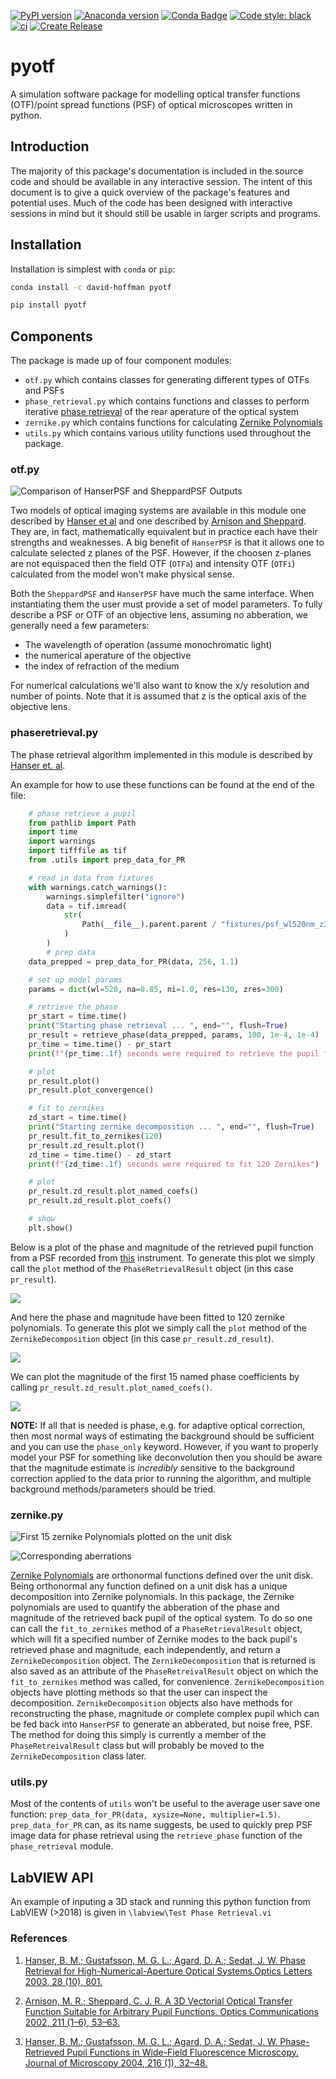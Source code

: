 [![PyPI version](https://badge.fury.io/py/pyotf.svg)](https://badge.fury.io/py/pyotf)
[![Anaconda version](https://anaconda.org/david-hoffman/pyotf/badges/downloads.svg)](https://anaconda.org/david-hoffman/pyotf)
[![Conda Badge](https://anaconda.org/david-hoffman/pyotf/badges/installer/conda.svg)](https://anaconda.org/david-hoffman/pyotf)
[![Code style: black](https://img.shields.io/badge/code%20style-black-000000.svg)](https://github.com/psf/black)
[![ci](https://github.com/david-hoffman/pyOTF/workflows/ci/badge.svg)](https://github.com/david-hoffman/pyOTF/actions?query=workflow%3Aci)
[![Create Release](https://github.com/david-hoffman/pyOTF/workflows/Create%20Release/badge.svg)](https://github.com/david-hoffman/pyOTF/actions?query=workflow%3A%22Create+Release%22)

# pyotf

A simulation software package for modelling optical transfer functions (OTF)/point spread functions (PSF) of optical microscopes written in python.

## Introduction

The majority of this package's documentation is included in the source code and should be available in any interactive session. The intent of this document is to give a quick overview of the package's features and potential uses. Much of the code has been designed with interactive sessions in mind but it should still be usable in larger scripts and programs.

## Installation

Installation is simplest with `conda` or `pip`:

```bash
conda install -c david-hoffman pyotf
```

```bash
pip install pyotf
```

## Components

The package is made up of four component modules:

- `otf.py` which contains classes for generating different types of OTFs and PSFs
- `phase_retrieval.py` which contains functions and classes to perform iterative [phase retrieval][3] of the rear aperature of the optical system
- `zernike.py` which contains functions for calculating [Zernike Polynomials](https://en.wikipedia.org/wiki/Zernike_polynomials)
- `utils.py` which contains various utility functions used throughout the package.

### otf.py

![Comparison of HanserPSF and SheppardPSF Outputs](https://github.com/david-hoffman/pyOTF/blob/master/fixtures/otf.png?raw=true "Output of python -m pyotf.otf")

Two models of optical imaging systems are available in this module one described by [Hanser et al][1] and one described by [Arnison and Sheppard][2]. They are, in fact, mathematically equivalent but in practice each have their strengths and weaknesses. A big benefit of `HanserPSF` is that it allows one to calculate selected z planes of the PSF. However, if the choosen z-planes are not equispaced then the field OTF (`OTFa`) and intensity OTF (`OTFi`) calculated from the model won't make physical sense.

Both the `SheppardPSF` and `HanserPSF` have much the same interface. When instantiating them the user must provide a set of model parameters. To fully describe a PSF or OTF of an objective lens, assuming no abberation, we generally need a few parameters:

- The wavelength of operation (assume monochromatic light)
- the numerical aperature of the objective
- the index of refraction of the medium

For numerical calculations we'll also want to know the x/y resolution and number of points. Note that it is assumed that z is the optical axis of the objective lens.

### phaseretrieval.py

The phase retrieval algorithm implemented in this module is described by [Hanser et. al][3].

An example for how to use these functions can be found at the end of the file:

```python
    # phase retrieve a pupil
    from pathlib import Path
    import time
    import warnings
    import tifffile as tif
    from .utils import prep_data_for_PR

    # read in data from fixtures
    with warnings.catch_warnings():
        warnings.simplefilter("ignore")
        data = tif.imread(
            str(
                Path(__file__).parent.parent / "fixtures/psf_wl520nm_z300nm_x130nm_na0.85_n1.0.tif"
            )
        )
        # prep data
    data_prepped = prep_data_for_PR(data, 256, 1.1)

    # set up model params
    params = dict(wl=520, na=0.85, ni=1.0, res=130, zres=300)

    # retrieve the phase
    pr_start = time.time()
    print("Starting phase retrieval ... ", end="", flush=True)
    pr_result = retrieve_phase(data_prepped, params, 100, 1e-4, 1e-4)
    pr_time = time.time() - pr_start
    print(f"{pr_time:.1f} seconds were required to retrieve the pupil function")

    # plot
    pr_result.plot()
    pr_result.plot_convergence()

    # fit to zernikes
    zd_start = time.time()
    print("Starting zernike decomposition ... ", end="", flush=True)
    pr_result.fit_to_zernikes(120)
    pr_result.zd_result.plot()
    zd_time = time.time() - zd_start
    print(f"{zd_time:.1f} seconds were required to fit 120 Zernikes")

    # plot
    pr_result.zd_result.plot_named_coefs()
    pr_result.zd_result.plot_coefs()

    # show
    plt.show()
```

Below is a plot of the phase and magnitude of the retrieved pupil function from a PSF recorded from [this](https://science.sciencemag.org/content/367/6475/eaaz5357) instrument. To generate this plot we simply call the `plot` method of the `PhaseRetrievalResult` object (in this case `pr_result`).

![ ](https://github.com/david-hoffman/pyOTF/blob/master/fixtures/PR%20Result.png?raw=true "The phase and magnitude of the retrieved pupil function")

And here the phase and magnitude have been fitted to 120 zernike polynomials. To generate this plot we simply call the `plot` method of the `ZernikeDecomposition` object (in this case `pr_result.zd_result`).

![ ](https://github.com/david-hoffman/pyOTF/blob/master/fixtures/PR%20Result%20ZD.png?raw=true "The phase and magnitude decomposed into 120 zernike polynomials")

We can plot the magnitude of the first 15 named phase coefficients by calling `pr_result.zd_result.plot_named_coefs()`.

![ ](https://github.com/david-hoffman/pyOTF/blob/master/fixtures/Named%20Coefs.png?raw=true "The first 15 zernike polynomial coefficients which correspond to named aberrations.")

**NOTE:** If all that is needed is phase, e.g. for adaptive optical correction, then most normal ways of estimating the background should be sufficient and you can use the `phase_only` keyword. However, if you want to properly model your PSF for something like deconvolution then you should be aware that the magnitude estimate is _incredibly_ sensitive to the background correction applied to the data prior to running the algorithm, and multiple background methods/parameters should be tried.

### zernike.py

![First 15 zernike Polynomials plotted on the unit disk](https://github.com/david-hoffman/pyOTF/blob/master/fixtures/zernike.png?raw=true "Output of python -m pyotf.zernike")

![Corresponding aberrations](https://github.com/david-hoffman/pyOTF/blob/master/fixtures/aberrations.png?raw=true)

[Zernike Polynomials](https://en.wikipedia.org/wiki/Zernike_polynomials) are orthonormal functions defined over the unit disk. Being orthonormal any function defined on a unit disk has a unique decomposition into Zernike polynomials. In this package, the Zernike polynomials are used to quantify the abberation of the phase and magnitude of the retrieved back pupil of the optical system. To do so one can call the `fit_to_zernikes` method of a `PhaseRetrievalResult` object, which will fit a specified number of Zernike modes to the back pupil's retrieved phase and magnitude, each independently, and return a `ZernikeDecomposition` object. The `ZernikeDecomposition` that is returned is also saved as an attribute of the `PhaseRetreivalResult` object on which the `fit_to_zernikes` method was called, for convenience. `ZernikeDecomposition` objects have plotting methods so that the user can inspect the decomposition. `ZernikeDecomposition` objects also have methods for reconstructing the phase, magnitude or complete complex pupil which can be fed back into `HanserPSF` to generate an abberated, but noise free, PSF. The method for doing this simply is currently a member of the `PhaseRetreivalResult` class but will probably be moved to the `ZernikeDecomposition` class later.

### utils.py

Most of the contents of `utils` won't be useful to the average user save one function: `prep_data_for_PR(data, xysize=None, multiplier=1.5)`. `prep_data_for_PR` can, as its name suggests, be used to quickly prep PSF image data for phase retrieval using the `retrieve_phase` function of the `phase_retrieval` module.

## LabVIEW API

An example of inputing a 3D stack and running this python function from LabVIEW (>2018) is given in `\labview\Test Phase Retrieval.vi`

### References

1. [Hanser, B. M.; Gustafsson, M. G. L.; Agard, D. A.; Sedat, J. W. Phase Retrieval for High-Numerical-Aperture Optical Systems.Optics Letters 2003, 28 (10), 801.][1]

2. [Arnison, M. R.; Sheppard, C. J. R. A 3D Vectorial Optical Transfer Function Suitable for Arbitrary Pupil Functions. Optics Communications 2002, 211 (1–6), 53–63.][2]

3. [Hanser, B. M.; Gustafsson, M. G. L.; Agard, D. A.; Sedat, J. W. Phase-Retrieved Pupil Functions in Wide-Field Fluorescence Microscopy. Journal of Microscopy 2004, 216 (1), 32–48.][3]

[1]: http://dx.doi.org/10.1364/OL.28.000801, "Hanser, B. M.; Gustafsson, M. G. L.; Agard, D. A.; Sedat, J. W. Phase Retrieval for High-Numerical-Aperture Optical Systems.Optics Letters 2003, 28 (10), 801."

[2]: http://dx.doi.org/10.1016/S0030-4018(02)01857-6 "Arnison, M. R.; Sheppard, C. J. R. A 3D Vectorial Optical Transfer Function Suitable for Arbitrary Pupil Functions. Optics Communications 2002, 211 (1–6), 53–63."

[3]: https://doi.org/10.1111/j.0022-2720.2004.01393.x "Hanser, B. M.; Gustafsson, M. G. L.; Agard, D. A.; Sedat, J. W. Phase-Retrieved Pupil Functions in Wide-Field Fluorescence Microscopy. Journal of Microscopy 2004, 216 (1), 32–48."
